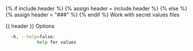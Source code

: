 {% if include.header %}
{% assign header = include.header %}
{% else %}
{% assign header = "###" %}
{% endif %}
Work with secret values files

{{ header }} Options

```bash
  -h, --help=false:
            help for values
```

